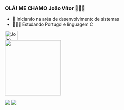 ### OLÁ! ME CHAMO João Vítor  👨🏾‍💻

- 🔭 Iniciando na aréa de desenvolvimento de sistemas
- 👨🏽‍💻 Estudando Portugol  e linguagem C

 <img halign="center" alt="João Vítor -C" height="30" width="40" src="https://cdn.jsdelivr.net/gh/devicons/devicon@latest/icons/c/c-original.svg" />
<div>
 
 <div>
  <a href="https://github.com/">
  <img height="180em" src="https://github-readme-stats.vercel.app/api?username=FilipeMachado06&show_icons=true&theme=dark&include_all_commits=true&count_private=true"/>

<a href="https://www.instagram.com/filipemachado_06/" target="_blank"><img src="https://img.shields.io/badge/-Instagram-%23E4405F?style=for-the-badge&logo=instagram&logoColor=white" target="_blank"></a>
<a href="https://www.linkedin.com/in/filipe-machado-575900289/" target="_blank"><img src="https://img.shields.io/badge/-LinkedIn-%230077B5?style=for-the-badge&logo=linkedin&logoColor=white" target="_blank"></a>
</div>
